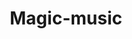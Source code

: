 <!--
 * @Description: 
 * @Author: 流年的樱花逝
 * @Date: 2019-08-13 17:16:29
 * @GitHub: https://github.com/shmmly
 -->


<h1 align="center">Magic-music</h1>




